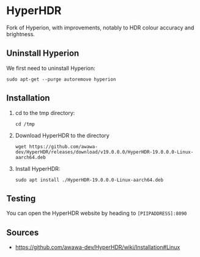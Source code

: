 # HyperHDR
Fork of Hyperion, with improvements, notably to HDR colour accuracy and brightness.
## Uninstall Hyperion
We first need to uninstall Hyperion:
```
sudo apt-get --purge autoremove hyperion
```
## Installation
1. cd to the tmp directory:
    ```
    cd /tmp
    ```
2. Download HyperHDR to the directory
    ```
    wget https://github.com/awawa-dev/HyperHDR/releases/download/v19.0.0.0/HyperHDR-19.0.0.0-Linux-aarch64.deb
    ```
3. Install HyperHDR:
    ```
    sudo apt install ./HyperHDR-19.0.0.0-Linux-aarch64.deb
    ```
## Testing
You can open the HyperHDR website by heading to `[PIIPADDRESS]:8090`
## Sources
- https://github.com/awawa-dev/HyperHDR/wiki/Installation#Linux

